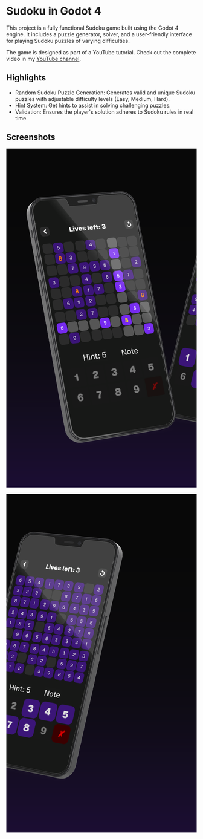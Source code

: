 # Sudoku in Godot 4

This project is a fully functional Sudoku game built using the Godot 4 engine. It includes a puzzle generator, solver, and a user-friendly interface for playing Sudoku puzzles of varying difficulties.

The game is designed as part of a YouTube tutorial. Check out the complete video in my [YouTube channel](https://www.youtube.com/@TheWizardCoder).

## Highlights

- Random Sudoku Puzzle Generation: Generates valid and unique Sudoku puzzles with adjustable difficulty levels (Easy, Medium, Hard).
- Hint System: Get hints to assist in solving challenging puzzles.
- Validation: Ensures the player's solution adheres to Sudoku rules in real time.

## Screenshots

![Demo 1](./ss01.png)

![Demo 2](./ss02.png)
